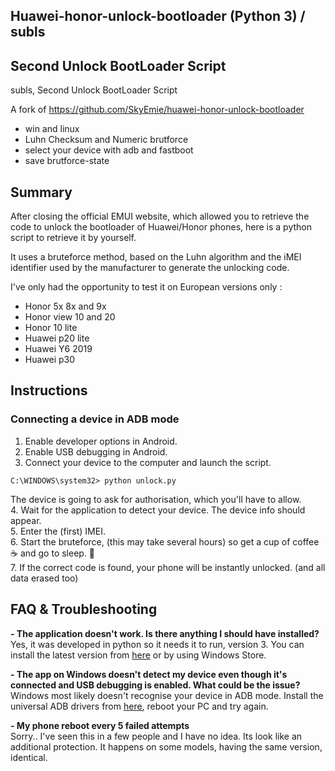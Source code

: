 ## Huawei-honor-unlock-bootloader (Python 3) / subls

## Second Unlock BootLoader Script
subls, Second Unlock BootLoader Script

A fork of https://github.com/SkyEmie/huawei-honor-unlock-bootloader

- win and linux
- Luhn Checksum and Numeric brutforce
- select your device with adb and fastboot
- save brutforce-state 

## Summary
  
After closing the official EMUI website, which allowed you to retrieve the code to unlock the bootloader of Huawei/Honor phones, here is a python script to retrieve it by yourself.

It uses a bruteforce method, based on the Luhn algorithm and the iMEI identifier used by the manufacturer to generate the unlocking code.

I've only had the opportunity to test it on European versions only :  
- Honor  5x 8x and 9x  
- Honor  view 10 and 20  
- Honor  10 lite  
- Huawei p20 lite  
- Huawei Y6 2019  
- Huawei p30  
  
  
  
## Instructions
### Connecting a device in ADB mode
  
1. Enable developer options in Android.  
2. Enable USB debugging in Android.  
3. Connect your device to the computer and launch the script.  
```batch
C:\WINDOWS\system32> python unlock.py
```
The device is going to ask for authorisation, which you'll have to allow.  
4. Wait for the application to detect your device. The device info should appear.  
5. Enter the (first) IMEI.  
6. Start the bruteforce, (this may take several hours) so get a cup of coffee ☕ and go to sleep. 💫  
7. If the correct code is found, your phone will be instantly unlocked. (and all data erased too)  
  
  
  
## FAQ & Troubleshooting  
  
**- The application doesn't work. Is there anything I should have installed?**  
Yes, it was developed in python so it needs it to run, version 3. You can install the latest version from [here](https://www.python.org/downloads/) or by using Windows Store.
  
**- The app on Windows doesn't detect my device even though it's connected and USB debugging is enabled. What could be the issue?**  
Windows most likely doesn't recognise your device in ADB mode. Install the universal ADB drivers from [here](http://dl.adbdriver.com/upload/adbdriver.zip), reboot your PC and try again.
  
**- My phone reboot every 5 failed attempts**  
Sorry.. I've seen this in a few people and I have no idea. Its look like an additional protection. It happens on some models, having the same version, identical.
